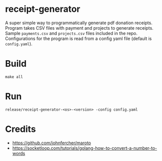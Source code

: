# receipt-generator

A super simple way to programmatically generate pdf donation receipts. Program takes CSV files with payment and projects to generate receipts. Sample `payments.csv` and `projects.csv` files included in the repo. Configurations for the program is read from a config yaml file (default is `config.yaml`).

# Build

```
make all
```

# Run

```
release/receipt-generator-<os>-<version> -config config.yaml
```

# Credits

* https://github.com/johnfercher/maroto
* https://socketloop.com/tutorials/golang-how-to-convert-a-number-to-words
